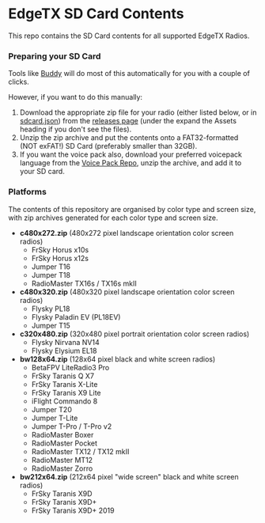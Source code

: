# EdgeTX SD Card Contents

This repo contains the SD Card contents for all supported EdgeTX Radios.

### Preparing your SD Card

Tools like [Buddy](https://buddy.edgetx.org) will do most of this automatically for you with a couple of clicks. 

However, if you want to do this manually:
1. Download the appropriate zip file for your radio (either listed below, or in [sdcard.json](https://github.com/EdgeTX/edgetx-sdcard/blob/master/sdcard.json)) from the [releases page](https://github.com/EdgeTX/edgetx-sdcard/releases) (under the expand the Assets heading if you don't see the files). 
2. Unzip the zip archive and put the contents onto a FAT32-formatted (NOT exFAT!) SD Card (preferably smaller than 32GB). 
3. If you want the voice pack also, download your preferred voicepack language from the [Voice Pack Repo](https://github.com/EdgeTX/edgetx-sdcard-sounds/releases), unzip the archive, and add it to your SD card. 

### Platforms

The contents of this repository are organised by color type and screen size, with zip archives generated for each color type and screen size.

- **c480x272.zip** (480x272 pixel landscape orientation color screen radios)
    - FrSky Horus x10s
    - FrSky Horus x12s
    - Jumper T16
    - Jumper T18
    - RadioMaster TX16s / TX16s mkII
- **c480x320.zip** (480x320 pixel landscape orientation color screen radios)
    - Flysky PL18
    - Flysky Paladin EV (PL18EV)
    - Jumper T15
- **c320x480.zip** (320x480 pixel portrait orientation color screen radios)
    - Flysky Nirvana NV14
    - Flysky Elysium EL18
- **bw128x64.zip** (128x64 pixel black and white screen radios)
    - BetaFPV LiteRadio3 Pro
    - FrSky Taranis Q X7
    - FrSky Taranis X-Lite
    - FrSky Taranis X9 Lite
    - iFlight Commando 8
    - Jumper T20
    - Jumper T-Lite
    - Jumper T-Pro / T-Pro v2
    - RadioMaster Boxer
    - RadioMaster Pocket
    - RadioMaster TX12 / TX12 mkII
    - RadioMaster MT12
    - RadioMaster Zorro
- **bw212x64.zip** (212x64 pixel "wide screen" black and white screen radios)
    - FrSky Taranis X9D
    - FrSky Taranis X9D+
    - FrSky Taranis X9D+ 2019

